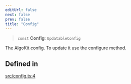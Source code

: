 ```yaml
---
editUrl: false
next: false
prev: false
title: "Config"
---
```


> `const` **Config**: `UpdatableConfig`

The AlgoKit config. To update it use the configure method.

## Defined in

[src/config.ts:4](https://github.com/algorandfoundation/algokit-utils-ts/blob/e57e96ab17213653e656688e8d7251c0107554cf/src/config.ts#L4)
